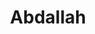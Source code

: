 ---
title: Abdallah
excer: zephyr
iconPath: assets/img/Ab.jpg
socialIcons: assets/img/socialImgBlock.svg
---